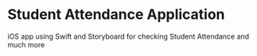 # Student Attendance Application
iOS app using Swift and Storyboard for checking Student Attendance and much more
